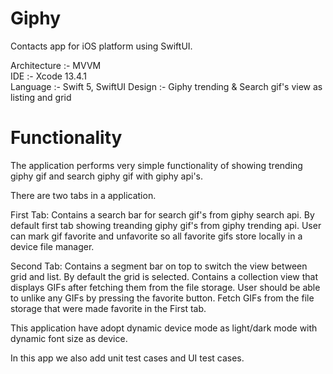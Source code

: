 
# Giphy 

Contacts app for iOS platform using SwiftUI.

Architecture :- MVVM  
IDE :- Xcode 13.4.1  
Language :- Swift 5, SwiftUI
Design :- Giphy trending & Search gif's view as listing and grid  

# Functionality

The application performs very simple functionality of showing trending giphy gif and search giphy gif with giphy api's.

There are two tabs in a application.

First Tab: Contains a search bar for search gif's from giphy search api. By default first tab showing treanding giphy gif's from giphy trending api.
  User can mark gif favorite and unfavorite so all favorite gifs store locally in a device file manager.

Second Tab: Contains a segment bar on top to switch the view between grid and list. By default the grid is selected.
  Contains a collection view that displays GIFs after fetching them from the file storage.
  User should be able to unlike any GIFs by pressing the favorite button.
  Fetch GIFs from the file storage that were made favorite in the First tab.

This application have adopt dynamic device mode as light/dark mode with dynamic font size as device.

In this app we also add unit test cases and UI test cases.
